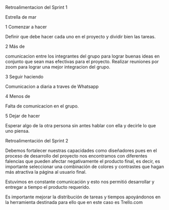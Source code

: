 Retroalimentacion del Sprint 1

Estrella de mar

1 Comenzar a hacer

 Definir que debe hacer cada uno en el proyecto y dividir bien las tareas.

2 Más de

comunicacion entre los integrantes del grupo para lograr buenas ideas en conjunto que sean mas efectivas para el proyecto. Realizar reuniones por zoom para lograr una mejor integracion del grupo.

3 Seguir haciendo

Comunicacion a diaria a traves de Whatsapp

4 Menos de

Falta de comunicacion en el grupo.

5 Dejar de hacer

Esperar algo de la otra persona sin antes hablar con ella y decirle lo que uno piensa.

Retroalimentación del Sprint 2

Debemos fortalecer nuestras capacidades como diseñadores pues en el proceso de desarrollo del proyecto nos encontramos con diferentes falencias que pueden afectar negativamente el producto final, es decir, es importante seleccionar una combinación de colores y contrastes que hagan más atractiva la página al usuario final.

Estuvimos en constante comunicación y esto nos permitió desarrollar y entregar a tiempo el producto requerido.

Es importante mejorar la distribución de tareas y tiempos apoyándonos en la herramienta destinada para ello que en este caso es Trello.com